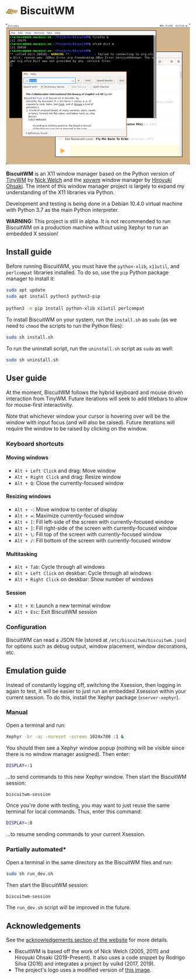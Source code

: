 # ![alt text](docs/images/logo-inline-32.png "BiscuitWM logo") BiscuitWM
![alt text](docs/images/screenshot3.png "BiscuitWM desktop")

**BiscuitWM** is an X11 window manager based on the Python version of [TinyWM](https://github.com/mackstann/tinywm) by [Nick Welch](https://github.com/mackstann) and the [xpywm](https://github.com/h-ohsaki/xpywm) window manager by [Hiroyuki Ohsaki](http://www.lsnl.jp/~ohsaki/). The intent of this window manager project is largely to expand my understanding of the X11 libraries via Python.

Development and testing is being done in a Debian 10.4.0 virtual machine with Python 3.7 as the main Python interpreter.

**WARNING:** This project is still in alpha. It is not recommended to run BiscuitWM on a production machine without using Xephyr to run an embedded X session!

## Install guide
Before running BiscuitWM, you must have the `python-xlib`, `x11util`, and `perlcompat` libraries installed. To do so, use the `pip` Python package manager to install it:
```bash
sudo apt update
sudo apt install python3 python3-pip

python3 -m pip install python-xlib x11util perlcompat
```
To install BiscuitWM on your system, run the `install.sh` as `sudo` (as we need to `chmod` the scripts to run the Python files):
```bash
sudo sh install.sh
```
To run the uninstall script, run the `uninstall.sh` script as `sudo` as well:
```bash
sudo sh uninstall.sh
```

## User guide
At the moment, BiscuitWM follows the hybrid keyboard and mouse driven interaction from TinyWM. Future iterations will seek to add titlebars to allow for mouse-first interactivity.

Note that whichever window your cursor is hovering over will be the window with input focus (and will also be raised). Future iterations will require the window to be raised by clicking on the window.

### Keyboard shortcuts
#### Moving windows
- `Alt + Left Click` and drag: Move window
- `Alt + Right Click` and drag: Resize window
- `Alt + Q`: Close the currently-focused window
#### Resizing windows
- `Alt + -`: Move window to center of display
- `Alt + =`: Maximize currently-focused window
- `Alt + [`: Fill left-side of the screen with currently-focused window
- `Alt + ]`: Fill right-side of the screen with currently-focused window
- `Alt + \`: Fill top of the screen with currently-focused window
- `Alt + /`: Fill bottom of the screen with currently-focused window
#### Multitasking
- `Alt + Tab`: Cycle through all windows
- `Alt + Left Click` on deskbar: Cycle through all windows
- `Alt + Right Click` on deskbar: Show number of windows
#### Session
- `Alt + X`: Launch a new terminal window
- `Alt + Esc`: Exit BiscuitWM session

### Configuration
BiscuitWM can read a JSON file (stored at `/etc/biscuitwm/biscuitwm.json`) for options such as debug output, window placement, window decorations, etc.

## Emulation guide
Instead of constantly logging off, switching the Xsession, then logging in again to test, it will be easier to just run an embedded Xsession within your current session. To do this, install the Xephyr package (`xserver-xephyr`).

### Manual
Open a terminal and run:
```bash
Xephyr -br -ac -noreset -screen 1024x780 :1 &
```
You should then see a Xephyr window popup (nothing will be visible since there is no window manager assigned). Then enter:
```bash
DISPLAY=:1
```
...to send commands to this new Xephyr window.
Then start the BiscuitWM session:
```bash
biscuitwm-session
```

Once you're done with testing, you may want to just reuse the same terminal for local commands. Thus, enter this command:
```bash
DISPLAY=:0
```
...to resume sending commands to your current Xsession.

### Partially automated*
Open a terminal in the same directory as the BiscuitWM files and run:
```bash
sudo sh run_dev.sh
```
Then start the BiscuitWM session:
```bash
biscuitwm-session
```
The `run_dev.sh` script will be improved in the future.

## Acknowledgements
See the [acknowledgements section of the website](https://csiew.github.io/BiscuitWM#acknowledgements) for more details.
- BiscuitWM is based off the work of Nick Welch (2005, 2011) and Hiroyuki Ohsaki (2019-Present). It also uses a code snippet by Rodrigo Silva (2016) and integrates a project by vulkd (2017, 2019).
- The project's logo uses a modified version of [this image](https://www.wallpaperflare.com/biscuit-placed-on-brown-wooden-surface-crumb-butter-biscuit-wallpaper-wcwij).
